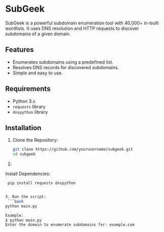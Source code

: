 # SubGeek

SubGeek is a powerful subdomain enumeration tool with 40,000+ in-built wordlists. It uses DNS resolution and HTTP requests to discover subdomains of a given domain.

## Features

- Enumerates subdomains using a predefined list.
- Resolves DNS records for discovered subdomains.
- Simple and easy to use.

## Requirements

- Python 3.x
- `requests` library
- `dnspython` library

## Installation

1. Clone the Repository:

   ```bash
   git clone https://github.com/yourusername/subgeek.git
   cd subgeek

2. 
Install Dependencies:

   ```bash
    pip install requests dnspython


3. Run the script:
    ```bash
   python main.py

Example: 
$ python main.py
Enter the domain to enumerate subdomains for: example.com

